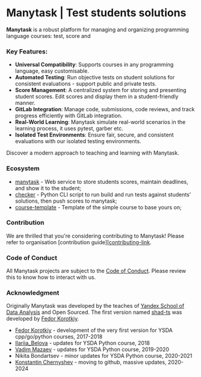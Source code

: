 # Manytask | Test students solutions

**Manytask** is a robust platform for managing and organizing programming language courses: test, score and 

### Key Features:

- **Universal Compatibility**: Supports courses in any programming language, easy customisable.
- **Automated Testing**: Run objective tests on student solutions for consistent evaluations - support public and private tests.
- **Score Management**: A centralized system for storing and presenting student scores. Edit scores and display them in a student-friendly manner.
- **GitLab Integration**: Manage code, submissions, code reviews, and track progress efficiently with GitLab integration.
- **Real-World Learning**: Manytask simulate real-world scenarios in the learning process, it uses pytest, garber etc.
- **Isolated Test Environments**: Ensure fair, secure, and consistent evaluations with our isolated testing environments.

Discover a modern approach to teaching and learning with Manytask.


### Ecosystem

* [manytask][manytask-repo] - Web service to store students scores, maintain deadlines, and show it to the student;
* [checker][checker-repo] - Python CLI script to run build and run tests against students' solutions, then push scores to manytask;
* [course-template][course-templace-repo] - Template of the simple course to base yours on;


### Contribution

We are thrilled that you're considering contributing to Manytask! Please refer to organisation [contribution guide][[contributing-link].


### Code of Conduct

All Manytask projects are subject to the [Code of Conduct][conduct-link]. Please review this to know how to interact with us.


### Acknowledgment

Originally Manytask was developed by the teaches of [Yandex School of Data Analysis][ysda-org] and Open Sourced.
The first version named [shad-ts](https://gitlab.com/slon/shad-ts/) was developed by [Fedor Korotkiy](https://github.com/slon).

* [Fedor Korotkiy](https://github.com/slon) - development of the very first version for YSDA cpp/go/python courses, 2017-2018
* [Ilariia_Belova](https://github.com/jhilary) - updates for YSDA Python course, 2018
* [Vadim Mazaev](https://github.com/GreenRiverRUS) - updates for YSDA Python course, 2019-2020
* Nikita Bondartsev - minor updates for YSDA Python course, 2020-2021
* [Konstantin Chernyshev](https://github.com/k4black) - moving to github, massive updates, 2020-2024


[ysda-org]: https://github.com/yandexdataschool
[manytask-repo]: https://github.com/manytask/manytask
[checker-repo]: https://github.com/manytask/checker
[course-templace-repo]: https://github.com/manytask/course-templace
[conduct-link]: https://github.com/manytask/.github/blob/main/CODE_OF_CONDUCT.md
[contributing-link]: https://github.com/manytask/.github/blob/main/CONTRIBUTING.md
